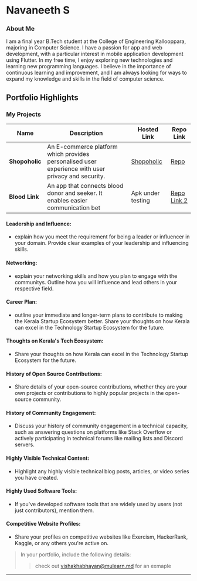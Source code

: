 # Navaneeth S

### About Me

I am a final year B.Tech student at the College of Engineering Kallooppara, majoring in Computer Science. I have a passion for app and web development, with a particular interest in mobile application development using Flutter.
In my free time, I enjoy exploring new technologies and learning new programming languages. I believe in the importance of continuous learning and improvement, and I am always looking for ways to expand my knowledge and skills in the field of computer science.

## Portfolio Highlights

### My Projects

| Name                | Description                                                               | Hosted Link                              | Repo Link                                                      |
|---------------------|---------------------------------------------------------------------------|------------------------------------------|----------------------------------------------------------------|
| **Shopoholic**      | An E-commerce platform which provides personalised user experience with user privacy and security.  | [Shopoholic](https://arjun-sreekumar.github.io/shopoholic--Ecommerce-platform/)    | [Repo](https://github.com/Navaneeth-007/shopoholic--Ecommerce-platform)             |
| **Blood Link**      | An app that connects blood donor and seeker. It enables easier communication bet          | Apk under testing    | [Repo Link 2](https://github.com/Navaneeth-007/blood_link)             |
                    
  
#### Leadership and Influence:

- explain how you meet the requirement for being a leader or influencer in your domain. Provide clear examples of your leadership and influencing skills.

#### Networking:

- explain your networking skills and how you plan to engage with the communitys. Outline how you will influence and lead others in your respective field.

#### Career Plan:

- outline your immediate and longer-term plans to contribute to making the Kerala Startup Ecosystem better. Share your thoughts on how Kerala can excel in the Technology Startup Ecosystem for the future.

#### Thoughts on Kerala's Tech Ecosystem:

- Share your thoughts on how Kerala can excel in the Technology Startup Ecosystem for the future.

#### History of Open Source Contributions:

- Share details of your open-source contributions, whether they are your own projects or contributions to highly popular projects in the open-source community.

#### History of Community Engagement:

-  Discuss your history of community engagement in a technical capacity, such as answering questions on platforms like Stack Overflow or actively participating in technical forums like mailing lists and Discord servers.

#### Highly Visible Technical Content:

- Highlight any highly visible technical blog posts, articles, or video series you have created.

#### Highly Used Software Tools:

- If you've developed software tools that are widely used by users (not just contributors), mention them.

#### Competitive Website Profiles:

- Share your profiles on competitive websites like Exercism, HackerRank, Kaggle, or any others you're active on.



> In your portfolio, include the following details:
>> check out [vishakhabhayan@mulearn.md](./profiles/vishakhabhayan@mulearn.md) for an exmaple

---
